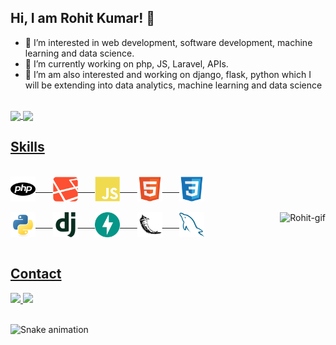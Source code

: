 

<!--
**DevRohitKumar/DevRohitKumar** is a ✨ _special_ ✨ repository because its `README.md` (this file) appears on your GitHub profile.

Here are some ideas to get you started:

- 🔭 I’m currently working on ...
- 🌱 I’m currently learning ...
- 👯 I’m looking to collaborate on ...
- 🤔 I’m looking for help with ...
- 💬 Ask me about ...
- 📫 How to reach me: ...
- 😄 Pronouns: ...
- ⚡ Fun fact: ...
-->

<!---

- 👋 Hi, I’m Rohit Kumar a.k.a @DevRohitKumar
- 👀 I’m interested in web development, software development, machine learning and data science.
- 🌱 I’m currently learning django, flask, python, laravel, APIs, machine learning algorithms and data science concepts
- 💞️ I’m looking to work on python projects

- 🔭 I’m currently working on ...
- 🌱 I’m currently learning ...
- 👯 I’m looking to collaborate on ...
- 🤔 I’m looking for help with ...
- 💬 Ask me about ...
- 📫 How to reach me: ...
- 😄 Pronouns: ...
- ⚡ Fun fact: ...


## Hi, I am Rohit Kumar! 👋 
- 👀 I’m interested in web development, software development, machine learning and data science.
- 🔭 I’m currently working on php, JS, Laravel, APIs.
- 🌱 I’m am also interested and working on django, flask, python which I will be extending into data analytics, machine learning and data science 
- 💞️ I’m looking forward to work on python

--->





## Hi, I am Rohit Kumar! 👋 
- 👀 I’m interested in web development, software development, machine learning and data science.
- 🔭 I’m currently working on php, JS, Laravel, APIs.
- 🌱 I’m am also interested and working on django, flask, python which I will be extending into data analytics, machine learning and data science 
</br>

 <div>
  <a href="https://github.com/DevRohitKumar">
   <img align="center" height="170" src="https://github-readme-stats-sigma-five.vercel.app/api/top-langs/?username=DevRohitKumar&layout=compact&langs_count=16&theme=dark"/>
  <img align="center" src="https://github-readme-stats-sigma-five.vercel.app/api?username=DevRohitKumar&show_icons=true&theme=dark&include_all_commits=true&count_private=true&hide=issues"/>
</div>
 
 ## Skills
 
 <div style="display: inline_block"><br>
    <img height="40" align="center" alt="Rohit-php" width="40" src="https://raw.githubusercontent.com/devicons/devicon/master/icons/php/php-plain.svg">
    &nbsp;&nbsp;&nbsp;&nbsp;&nbsp;
    <img height="40" align="center" alt="Rohit-laravel" width="40" src="https://raw.githubusercontent.com/devicons/devicon/master/icons/laravel/laravel-plain.svg"> 
    &nbsp;&nbsp;&nbsp;&nbsp;&nbsp;
    <img height="40" align="center" alt="Rohit-Js" width="40" src="https://raw.githubusercontent.com/devicons/devicon/master/icons/javascript/javascript-plain.svg">
    &nbsp;&nbsp;&nbsp;&nbsp;&nbsp;
    <img height="40" align="center" alt="Rohit-HTML" width="40" src="https://raw.githubusercontent.com/devicons/devicon/master/icons/html5/html5-original.svg">
    &nbsp;&nbsp;&nbsp;&nbsp;&nbsp;
    <img height="40" align="center" alt="Rohit-CSS" width="40" src="https://raw.githubusercontent.com/devicons/devicon/master/icons/css3/css3-original.svg">
</div>
 
<div style="display: inline_block"><br>
   <img height="40" align="center" alt="Rohit-python" width="40" src="https://raw.githubusercontent.com/devicons/devicon/master/icons/python/python-original.svg">
   &nbsp;&nbsp;&nbsp;&nbsp;&nbsp;
   <img height="40" align="center" alt="Rohit-django" width="40" src="https://raw.githubusercontent.com/devicons/devicon/master/icons/django/django-plain.svg">
   &nbsp;&nbsp;&nbsp;&nbsp;&nbsp;
   <img height="40" align="center" alt="Rohit-fastapi" width="40" src="https://raw.githubusercontent.com/devicons/devicon/master/icons/fastapi/fastapi-original.svg">
   &nbsp;&nbsp;&nbsp;&nbsp;&nbsp;
   <img height="40" align="center" alt="Rohit-flask" width="40" src="https://raw.githubusercontent.com/devicons/devicon/master/icons/flask/flask-original.svg">
   &nbsp;&nbsp;&nbsp;&nbsp;&nbsp;
   <img height="40" align="center" alt="Rohit-mysql" width="40" src="https://raw.githubusercontent.com/devicons/devicon/master/icons/mysql/mysql-plain.svg"> 

   <img align="right" height="180em" alt="Rohit-gif" src="https://media.giphy.com/media/u4KibgMsDLWM0/giphy.gif">
  <!--  <img height="40" align="center" alt="Rohit-numpy" width="40" src="https://raw.githubusercontent.com/devicons/devicon/master/icons/numpy/numpy-original.svg">
    &nbsp;&nbsp;&nbsp;&nbsp;&nbsp;
   <img height="40" align="center" alt="Rohit-pandas" width="40" src="https://raw.githubusercontent.com/devicons/devicon/master/icons/pandas/pandas-original.svg">
   &nbsp;&nbsp;&nbsp;&nbsp;&nbsp; 
   <img height="40" align="center" alt="Rohit-mongo" width="40" src="https://raw.githubusercontent.com/devicons/devicon/master/icons/mongodb/mongodb-original.svg">
   &nbsp;&nbsp;&nbsp;&nbsp;&nbsp; 

   <img align="right" height="180em" alt="Rohit-gif" src="https://media.giphy.com/media/C1dmtEuMtJqMg/giphy.gif"> 
   <img align="right" height="180em" alt="Rohit-gif" src="https://media.giphy.com/media/eDMLfS4NrKdyCTNTsz/giphy.gif"> 
     -->

</div>  
</br>
  

## Contact 
<div> 
 
 <!-- <a href="https://www.linkedin.com/in/ericagrundy" target="_blank"><img src="https://img.shields.io/badge/-LinkedIn-%230077B5?style=for-the-badge&logo=linkedin&logoColor=white" target="_blank"></a>
  <a href="https://instagram.com/ericagrundy" target="_blank"><img src="https://img.shields.io/badge/-Instagram-%23E4405F?style=for-the-badge&logo=instagram&logoColor=white" target="_blank"></a>

-->
 
 
   <a href="https://twitter.com/DevRohitKumar" target="_blank">
      <img src="https://img.shields.io/twitter/follow/DevRohitKumar?color=blue&label=Join&logo=twitter&style=for-the-badge" target="_blank">
   </a>
   <a href = "mailto: contactdevrk@gmail.com">
      <img src="https://img.shields.io/badge/-Gmail-%23333?style=for-the-badge&logo=gmail&logoColor=red" target="_blank">
   </a>
 </br>
</br>
 
 

  ![Snake animation](https://github.com/DevRohitKumar/DevRohitKumar/blob/output/github-contribution-grid-snake.svg)
  
<!--   ![Snake animation](https://github.com/eagrundy/eagrundy/blob/output/github-contribution-grid-snake.svg) -->
 
</div>
